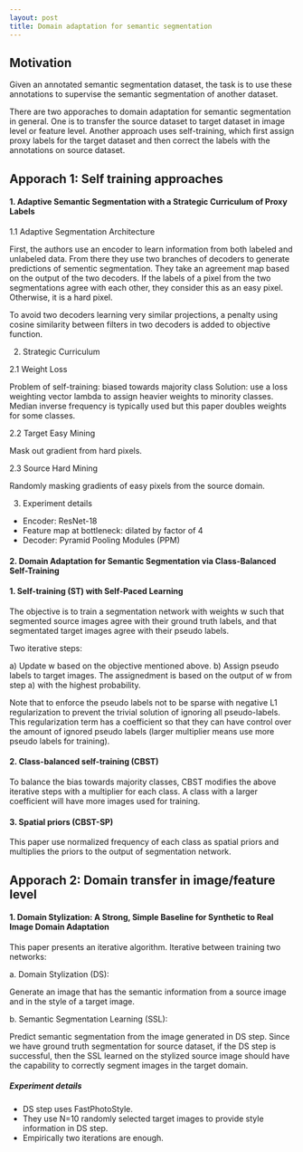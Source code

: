 ```yaml
---
layout: post
title: Domain adaptation for semantic segmentation
---
```



## Motivation

Given an annotated semantic segmentation dataset, the task is to use these annotations to supervise the semantic segmentation of another dataset. 

There are two apporaches to domain adaptation for semantic segmentation in general. One is to transfer the source dataset to target dataset in image level or feature level. Another approach uses self-training, which first assign proxy labels for the target dataset and then correct the labels with the annotations on source dataset.


## Apporach 1: Self training approaches

#### 1. Adaptive Semantic Segmentation with a Strategic Curriculum of Proxy Labels

1.1 Adaptive Segmentation Architecture

First, the authors use an encoder to learn information from both labeled and unlabeled data. From there they use two branches of decoders to generate predictions of sementic segmentation. They take an agreement map based on the output of the two decoders. If the labels of a pixel from the two segmentations agree with each other, they consider this as an easy pixel. Otherwise, it is a hard pixel. 

To avoid two decoders learning very similar projections, a penalty using cosine similarity between filters in two decoders is added to objective function.

2. Strategic Curriculum

2.1 Weight Loss

Problem of self-training: biased towards majority class
Solution: use a loss weighting vector lambda to assign heavier weights to minority classes. Median inverse frequency is typically used but this paper doubles weights for some classes.

2.2 Target Easy Mining

Mask out gradient from hard pixels.

2.3 Source Hard Mining

Randomly masking gradients of easy pixels from the source domain.

3. Experiment details

* Encoder: ResNet-18
* Feature map at bottleneck: dilated by factor of 4
* Decoder: Pyramid Pooling Modules (PPM)



#### 2. Domain Adaptation for Semantic Segmentation via Class-Balanced Self-Training

#### 1. Self-training (ST) with Self-Paced Learning

The objective is to train a segmentation network with weights w such that segmented source images agree with their ground truth labels, and that segmentated target images agree with their pseudo labels.

Two iterative steps:

a) Update w based on the objective mentioned above.
b) Assign pseudo labels to target images. The assignedment is based on the output of w from step a) with the highest probability.

Note that to enforce the pseudo labels not to be sparse with negative L1 regularization to prevent the trivial solution of ignoring all pseudo-labels. This regularization term has a coefficient so that they can have control over the amount of ignored pseudo labels (larger multiplier means use more pseudo labels for training).

#### 2. Class-balanced self-training (CBST)

To balance the bias towards majority classes, CBST modifies the above iterative steps with a multiplier for each class. A class with a larger coefficient will have more images used for training.

#### 3. Spatial priors (CBST-SP)

This paper use normalized frequency of each class as spatial priors and multiplies the priors to the output of segmentation network.








## Apporach 2: Domain transfer in image/feature level

#### 1. Domain Stylization: A Strong, Simple Baseline for Synthetic to Real Image Domain Adaptation

This paper presents an iterative algorithm. Iterative between training two networks:

a. Domain Stylization (DS):

Generate an image that has the semantic information from a source image and in the style of a target image.

b. Semantic Segmentation Learning (SSL):

Predict semantic segmentation from the image generated in DS step. Since we have ground truth segmentation for source dataset, if the DS step is successful, then the SSL learned on the stylized source image should have the capability to correctly segment images in the target domain.

##### Experiment details

* DS step uses FastPhotoStyle.
* They use N=10 randomly selected target images to provide style information in DS step.
* Empirically two iterations are enough.




